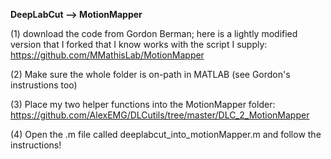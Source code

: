 **DeepLabCut --> MotionMapper**

(1) download the code from Gordon Berman; here is a lightly modified version that I forked
that I know works with the script I supply: https://github.com/MMathisLab/MotionMapper

(2) Make sure the whole folder is on-path in MATLAB (see Gordon's instrustions too) 

(3) Place my two helper functions into the MotionMapper folder: https://github.com/AlexEMG/DLCutils/tree/master/DLC_2_MotionMapper

(4) Open the .m file called deeplabcut_into_motionMapper.m and follow the instructions! 
